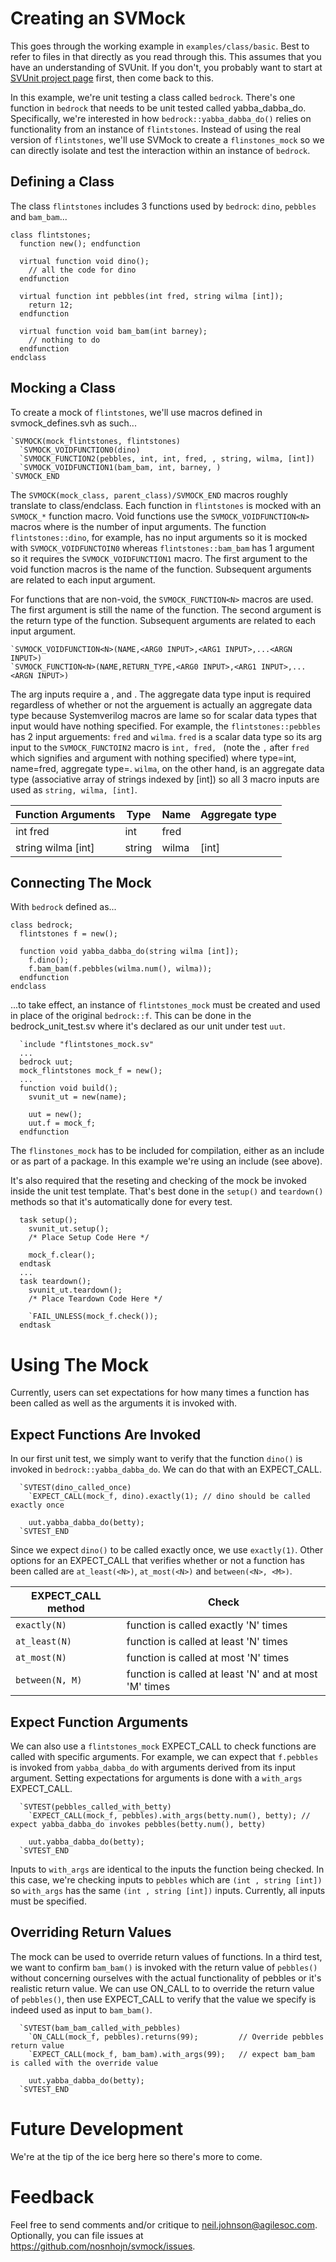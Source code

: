 # Creating an SVMock

This goes through the working example in `examples/class/basic`. Best to refer to files in that directly as you read through this. This assumes that you have an understanding of SVUnit. If you don't, you probably want to start at [SVUnit project page](http://www.agilesoc.com/svunit) first, then come back to this.

In this example, we're unit testing a class called `bedrock`. There's one function in `bedrock` that needs to be unit tested called yabba_dabba_do. Specifically, we're interested in how `bedrock::yabba_dabba_do()` relies on functionality from an instance of `flintstones`. Instead of using the real version of `flintstones`, we'll use SVMock to create a `flinstones_mock` so we can directly isolate and test the interaction within an instance of `bedrock`.

## Defining a Class

The class `flintstones` includes 3 functions used by `bedrock`: `dino`, `pebbles` and `bam_bam`... 

```
class flintstones;
  function new(); endfunction

  virtual function void dino();
    // all the code for dino
  endfunction

  virtual function int pebbles(int fred, string wilma [int]);
    return 12;
  endfunction

  virtual function void bam_bam(int barney);
    // nothing to do
  endfunction
endclass
```

## Mocking a Class

To create a mock of `flintstones`, we'll use macros defined in svmock_defines.svh as such...

```
`SVMOCK(mock_flintstones, flintstones)
  `SVMOCK_VOIDFUNCTION0(dino)
  `SVMOCK_FUNCTION2(pebbles, int, int, fred, , string, wilma, [int])
  `SVMOCK_VOIDFUNCTION1(bam_bam, int, barney, )
`SVMOCK_END
```

The `SVMOCK(mock_class, parent_class)/SVMOCK_END` macros roughly translate to class/endclass. Each function in `flintstones` is mocked with an `SVMOCK_*` function macro. Void functions use the `SVMOCK_VOIDFUNCTION<N>` macros where <N> is the number of input arguments. The function `flintstones::dino`, for example, has no input arguments so it is mocked with `SVMOCK_VOIDFUNCTOIN0` whereas `flintstones::bam_bam` has 1 argument so it requires the `SVMOCK_VOIDFUNCTION1` macro. The first argument to the void function macros is the name of the function. Subsequent arguments are related to each input argument.

For functions that are non-void, the `SVMOCK_FUNCTION<N>` macros are used. The first argument is still the name of the function. The second argument is the return type of the function. Subsequent arguments are related to each input argument.

```
`SVMOCK_VOIDFUNCTION<N>(NAME,<ARG0 INPUT>,<ARG1 INPUT>,...<ARGN INPUT>)
`SVMOCK_FUNCTION<N>(NAME,RETURN_TYPE,<ARG0 INPUT>,<ARG1 INPUT>,...<ARGN INPUT>)
```

The arg inputs require a <type>, <name> and <aggregate data type>. The aggregate data type input is required regardless of whether or not the arguement is actually an aggregate data type because Systemverilog macros are lame so for scalar data types that input would have nothing specified. For example, the `flintstones::pebbles` has 2 input arguements: `fred` and `wilma`. `fred` is a scalar data type so its arg input to the `SVMOCK_FUNCTOIN2` macro is `int, fred, ` (note the `,` after `fred` which signifies and argument with nothing specified) where type=int, name=fred, aggregate type=<blank>. `wilma`, on the other hand, is an aggregate data type (associative array of strings indexed by [int]) so all 3 macro inputs are used as `string, wilma, [int]`.

|  Function Arguments | Type   | Name  | Aggregate type |
|---------------------|--------|-------|----------------|
| int fred            | int    | fred  |                |
| string wilma [int]  | string | wilma | [int]          |

## Connecting The Mock

With `bedrock` defined as...

```
class bedrock;
  flintstones f = new();

  function void yabba_dabba_do(string wilma [int]);
    f.dino();
    f.bam_bam(f.pebbles(wilma.num(), wilma));
  endfunction
endclass
```

...to take effect, an instance of `flintstones_mock` must be created and  used in place of the original `bedrock::f`. This can be done in the bedrock_unit_test.sv where it's declared as our unit under test `uut`.

```
  `include "flintstones_mock.sv"
  ...
  bedrock uut;
  mock_flintstones mock_f = new();
  ...
  function void build();
    svunit_ut = new(name);

    uut = new();
    uut.f = mock_f;
  endfunction
```

The `flinstones_mock` has to be included for compilation, either as an include or as part of a package. In this example we're using an include (see above).

It's also required that the reseting and checking of the mock be invoked inside the unit test template. That's best done in the `setup()` and `teardown()` methods so that it's automatically done for every test.

```
  task setup();
    svunit_ut.setup();
    /* Place Setup Code Here */

    mock_f.clear();
  endtask
  ...
  task teardown();
    svunit_ut.teardown();
    /* Place Teardown Code Here */

    `FAIL_UNLESS(mock_f.check());
  endtask
```

# Using The Mock

Currently, users can set expectations for how many times a function has been called as well as the arguments it is invoked with.

## Expect Functions Are Invoked

In our first unit test, we simply want to verify that the function `dino()` is invoked in `bedrock::yabba_dabba_do`. We can do that with an EXPECT_CALL.

```
  `SVTEST(dino_called_once)
    `EXPECT_CALL(mock_f, dino).exactly(1); // dino should be called exactly once

    uut.yabba_dabba_do(betty);
  `SVTEST_END
```
Since we expect `dino()` to be called exactly once, we use `exactly(1)`. Other options for an EXPECT_CALL that verifies whether or not a function has been called are `at_least(<N>)`, `at_most(<N>)` and `between(<N>, <M>)`.

| EXPECT_CALL method | Check                                                  |
|--------------------|--------------------------------------------------------|
| `exactly(N)`       | function is called exactly 'N' times                   |
| `at_least(N)`      | function is called at least 'N' times                  |
| `at_most(N)`       | function is called at most 'N' times                   |
| `between(N, M)`    | function is called at least 'N' and at most 'M' times  |

## Expect Function Arguments

We can also use a `flintstones_mock` EXPECT_CALL to check functions are called with specific arguments. For example, we can expect that `f.pebbles` is invoked from `yabba_dabba_do` with arguments derived from its input argument. Setting expectations for arguments is done with a `with_args` EXPECT_CALL.

```
  `SVTEST(pebbles_called_with_betty)
    `EXPECT_CALL(mock_f, pebbles).with_args(betty.num(), betty); // expect yabba_dabba_do invokes pebbles(betty.num(), betty)

    uut.yabba_dabba_do(betty);
  `SVTEST_END
```

Inputs to `with_args` are identical to the inputs the function being checked. In this case, we're checking inputs to `pebbles` which are `(int , string [int])` so `with_args` has the same `(int , string [int])` inputs. Currently, all inputs must be specified.

## Overriding Return Values

The mock can be used to override return values of functions. In a third test, we want to confirm `bam_bam()` is invoked with the return value of `pebbles()` without concerning ourselves with the actual functionality of pebbles or it's realistic return value. We can use ON_CALL to to override the return value of `pebbles()`, then use EXPECT_CALL to verify that the value we specify is indeed used as input to `bam_bam()`.

```
  `SVTEST(bam_bam_called_with_pebbles)
    `ON_CALL(mock_f, pebbles).returns(99);         // Override pebbles return value
    `EXPECT_CALL(mock_f, bam_bam).with_args(99);   // expect bam_bam is called with the override value

    uut.yabba_dabba_do(betty);
  `SVTEST_END
```

# Future Development

We're at the tip of the ice berg here so there's more to come.

# Feedback

Feel free to send comments and/or critique to neil.johnson@agilesoc.com. Optionally, you can file issues at https://github.com/nosnhojn/svmock/issues.
